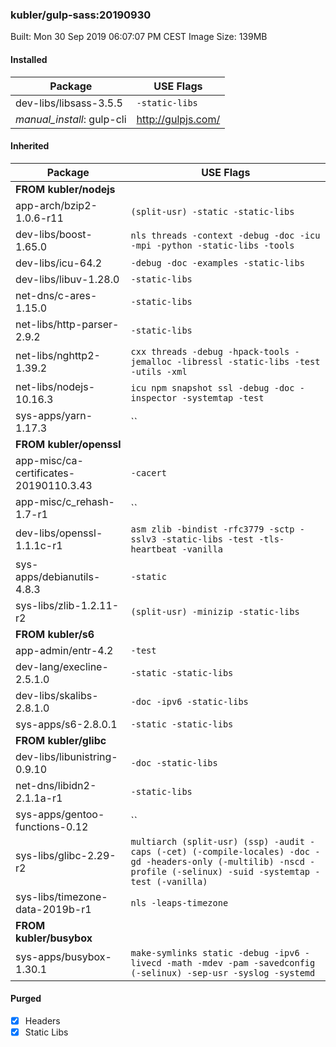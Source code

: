 ### kubler/gulp-sass:20190930

Built: Mon 30 Sep 2019 06:07:07 PM CEST
Image Size: 139MB

#### Installed
Package | USE Flags
--------|----------
dev-libs/libsass-3.5.5 | `-static-libs`
*manual_install*: gulp-cli | http://gulpjs.com/
#### Inherited
Package | USE Flags
--------|----------
**FROM kubler/nodejs** |
app-arch/bzip2-1.0.6-r11 | `(split-usr) -static -static-libs`
dev-libs/boost-1.65.0 | `nls threads -context -debug -doc -icu -mpi -python -static-libs -tools`
dev-libs/icu-64.2 | `-debug -doc -examples -static-libs`
dev-libs/libuv-1.28.0 | `-static-libs`
net-dns/c-ares-1.15.0 | `-static-libs`
net-libs/http-parser-2.9.2 | `-static-libs`
net-libs/nghttp2-1.39.2 | `cxx threads -debug -hpack-tools -jemalloc -libressl -static-libs -test -utils -xml`
net-libs/nodejs-10.16.3 | `icu npm snapshot ssl -debug -doc -inspector -systemtap -test`
sys-apps/yarn-1.17.3 | ``
**FROM kubler/openssl** |
app-misc/ca-certificates-20190110.3.43 | `-cacert`
app-misc/c_rehash-1.7-r1 | ``
dev-libs/openssl-1.1.1c-r1 | `asm zlib -bindist -rfc3779 -sctp -sslv3 -static-libs -test -tls-heartbeat -vanilla`
sys-apps/debianutils-4.8.3 | `-static`
sys-libs/zlib-1.2.11-r2 | `(split-usr) -minizip -static-libs`
**FROM kubler/s6** |
app-admin/entr-4.2 | `-test`
dev-lang/execline-2.5.1.0 | `-static -static-libs`
dev-libs/skalibs-2.8.1.0 | `-doc -ipv6 -static-libs`
sys-apps/s6-2.8.0.1 | `-static -static-libs`
**FROM kubler/glibc** |
dev-libs/libunistring-0.9.10 | `-doc -static-libs`
net-dns/libidn2-2.1.1a-r1 | `-static-libs`
sys-apps/gentoo-functions-0.12 | ``
sys-libs/glibc-2.29-r2 | `multiarch (split-usr) (ssp) -audit -caps (-cet) (-compile-locales) -doc -gd -headers-only (-multilib) -nscd -profile (-selinux) -suid -systemtap -test (-vanilla)`
sys-libs/timezone-data-2019b-r1 | `nls -leaps-timezone`
**FROM kubler/busybox** |
sys-apps/busybox-1.30.1 | `make-symlinks static -debug -ipv6 -livecd -math -mdev -pam -savedconfig (-selinux) -sep-usr -syslog -systemd`
#### Purged
- [x] Headers
- [x] Static Libs
